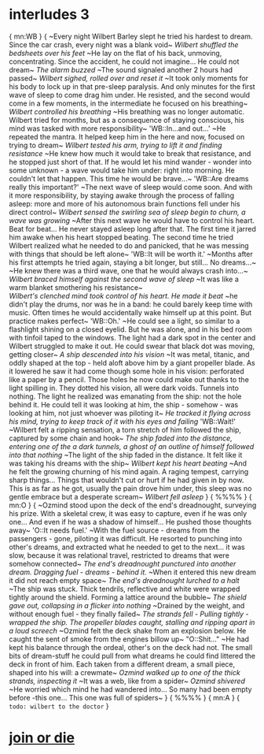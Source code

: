# interludes 3

{
mn:WB
}
{
~Every night Wilbert Barley slept he tried his hardest to dream.
Since the car crash, every night was a blank void~
*Wilbert shuffled the bedsheets over his feet*
~He lay on the flat of his back, unmoving, concentrating.
Since the accident, he could not imagine...
He could not dream~
*The alarm buzzed*
~The sound signaled another 2 hours had passed~
*Wilbert sighed, rolled over and reset it*
~It took only moments for his body to lock up in that pre-sleep paralysis.
And only minutes for the first wave of sleep to come drag him under.
He resisted, and the second would come in a few moments, in the intermediate he focused on his breathing~
*Wilbert controlled his breathing*
~His breathing was no longer automatic.
Wilbert tried for months, but as a consequence of staying conscious, his mind was tasked with more responsibility~
'WB::In...and out...'
~He repeated the mantra.
It helped keep him in the here and now, focused on trying to dream~
*Wilbert tested his arm, trying to lift it and finding resistance*
~He knew how much it would take to break that resistance, and he stopped just short of that.
If he would let his mind wander - wonder into some unknown - a wave would take him under: right into morning.
He couldn't let that happen.
This time he would be brave...~
'WB::Are dreams really this important?'
~The next wave of sleep would come soon.
And with it more responsibility, by staying awake through the process of falling asleep: more and more of his autonomous brain functions fell under his direct control~
*Wilbert sensed the swirling sea of sleep begin to churn, a wave was growing*
~After this next wave he would have to control his heart.
Beat for beat...
He never stayed asleep long after that. 
The first time it jarred him awake when his heart stopped beating.
The second time he tried Wilbert realized what he needed to do and panicked, that he was messing with things that should be left alone~
'WB::It will be worth it.'
~Months after his first attempts he tried again, staying a bit longer, but still...
No dreams...~
~He knew there was a third wave, one that he would always crash into...~
*Wilbert braced himself against the second wave of sleep*
~It was like a warm blanket smothering his resistance~  
*Wilbert's clenched mind took control of his heart.
He made it beat*
~he didn't play the drums, nor was he in a band: he could barely keep time with music.
Often times he would accidentally wake himself up at this point.
But practice makes perfect~
'WB::Oh.'
~He could see a light, so similar to a flashlight shining on a closed eyelid.
But he was alone, and in his bed room with tinfoil taped to the windows.
The light had a dark spot in the center and Wilbert struggled to make it out.
He could swear that black dot was moving, getting closer~
*A ship descended into his vision*
~It was metal, titanic, and oddly shaped at the top - held aloft above him by a giant propeller blade.
As it lowered he saw it had come though some hole in his vision: perforated like a paper by a pencil.
Those holes he now could make out thanks to the light spilling in. 
They dotted his vision, all were dark voids.
Tunnels into nothing.
The light he realized was emanating from the ship: not the hole behind it.
He could tell it was looking at him, the ship - somehow - was looking at him, not just whoever was piloting it~
*He tracked it flying across his mind, trying to keep track of it with his eyes and failing*
'WB::Wait!'
~Wilbert felt a ripping sensation, a torn stretch of him followed the ship, captured by some chain and hook~
*The ship faded into the distance, entering one of the a dark tunnels, a ghost of an outline of himself followed into that nothing*
~The light of the ship faded in the distance.
It felt like it was taking his dreams with the ship~
*Wilbert kept his heart beating*
~And he felt the growing churning of his mind again.
A raging tempest, carrying sharp things... 
Things that wouldn't cut or hurt if he had given in by now.
This is as far as he got, usually the pain drove him under, this sleep was no gentle embrace but a desperate scream~
*Wilbert fell asleep*
}
{
%%%%
}
{
mn:O
}
{
~Ozmind stood upon the deck of the end's dreadnought, surveying his prize.
With a skeletal crew, it was easy to capture, even if he was only one...
And even if he was a shadow of himself...
He pushed those thoughts away~
'O::It needs fuel.'
~With the fuel source - dreams from the passengers - gone, piloting it was difficult.
He resorted to punching into other's dreams, and extracted what he needed to get to the next...
it was slow, because it was relational travel, restricted to dreams that were somehow connected~
*The end's dreadnought punctured into another dream.
Dragging fuel - dreams - behind it.*
~When it entered this new dream it did not reach empty space~
*The end's dreadnought lurched to a halt*
~The ship was stuck. 
Thick tendrils, reflective and white were wrapped tightly around the shield.
Forming a lattice around the bubble~
*The shield gave out, collapsing in a flicker into nothing*
~Drained by the weight, and without enough fuel - they finally failed~
*The strands fell - Pulling tightly - wrapped the ship.
The propeller blades caught, stalling and ripping apart in a loud screech*
~Ozmind felt the deck shake from an explosion below.
He caught the sent of smoke from the engines billow up~
"O::Shit..."
~He had kept his balance through the ordeal, other's on the deck had not.
The small bits of dream-stuff he could pull from what dreams he could find littered the deck in front of him.
Each taken from a different dream, a small piece, shaped into his will: a crewmate~
*Ozmind walked up to one of the thick strands, inspecting it*
~It was a web, like from a spider~
*Ozmind shivered*
~He worried which mind he had wandered into...
So many had been empty before -this one...
This one was full of spiders~
}
{
%%%%
}
{
mn:A
}
{
`todo: wilbert to the doctor`
}
# [join or die](join-or-die.md)
